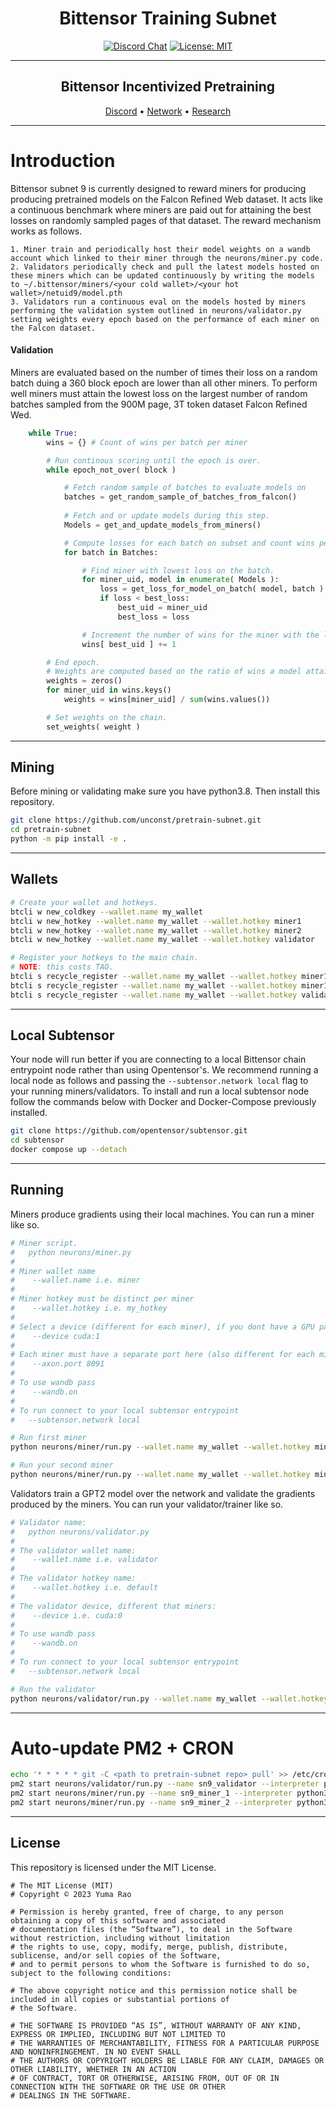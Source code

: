 <div align="center">

# **Bittensor Training Subnet** <!-- omit in toc -->
[![Discord Chat](https://img.shields.io/discord/308323056592486420.svg)](https://discord.gg/bittensor)
[![License: MIT](https://img.shields.io/badge/License-MIT-yellow.svg)](https://opensource.org/licenses/MIT) 

---

## Bittensor Incentivized Pretraining<!-- omit in toc -->

[Discord](https://discord.gg/bittensor) • [Network](https://taostats.io/) • [Research](https://bittensor.com/whitepaper)
</div>

---

# Introduction

Bittensor subnet 9 is currently designed to reward miners for producing producing pretrained models on the Falcon Refined Web dataset. It acts like a continuous benchmark where miners are paid out for attaining the best losses on randomly sampled pages of that dataset. 
The reward mechanism works as follows.

    1. Miner train and periodically host their model weights on a wandb account which linked to their miner through the neurons/miner.py code. 
    2. Validators periodically check and pull the latest models hosted on these miners which can be updated continuously by writing the models to ~/.bittensor/miners/<your cold wallet>/<your hot wallet>/netuid9/model.pth
    3. Validators run a continuous eval on the models hosted by miners performing the validation system outlined in neurons/validator.py setting weights every epoch based on the performance of each miner on the Falcon dataset.

#### Validation

Miners are evaluated based on the number of times their loss on a random batch duing a 360 block epoch are lower than all other miners. 
To perform well miners must attain the lowest loss on the largest number of random batches sampled from the 900M page, 3T token dataset Falcon Refined Wed.
```python
    while True:
        wins = {} # Count of wins per batch per miner

        # Run continous scoring until the epoch is over.
        while epoch_not_over( block )

            # Fetch random sample of batches to evaluate models on
            batches = get_random_sample_of_batches_from_falcon()
            
            # Fetch and or update models during this step.
            Models = get_and_update_models_from_miners()

            # Compute losses for each batch on subset and count wins per miner
            for batch in Batches:

                # Find miner with lowest loss on the batch.
                for miner_uid, model in enumerate( Models ):
                    loss = get_loss_for_model_on_batch( model, batch )
                    if loss < best_loss:
                        best_uid = miner_uid
                        best_loss = loss

                # Increment the number of wins for the miner with the lowest loss on this subnet.
                wins[ best_uid ] += 1

        # End epoch.
        # Weights are computed based on the ratio of wins a model attains during the epoch.
        weights = zeros()
        for miner_uid in wins.keys()
            weights = wins[miner_uid] / sum(wins.values())

        # Set weights on the chain.
        set_weights( weight )
```

---

## Mining

Before mining or validating make sure you have python3.8. Then install this repository.
```bash
git clone https://github.com/unconst/pretrain-subnet.git
cd pretrain-subnet
python -m pip install -e . 
```

---

## Wallets


```bash
# Create your wallet and hotkeys.
btcli w new_coldkey --wallet.name my_wallet
btcli w new_hotkey --wallet.name my_wallet --wallet.hotkey miner1
btcli w new_hotkey --wallet.name my_wallet --wallet.hotkey miner2
btcli w new_hotkey --wallet.name my_wallet --wallet.hotkey validator

# Register your hotkeys to the main chain.
# NOTE: this costs TAO.
btcli s recycle_register --wallet.name my_wallet --wallet.hotkey miner1
btcli s recycle_register --wallet.name my_wallet --wallet.hotkey miner1
btcli s recycle_register --wallet.name my_wallet --wallet.hotkey validator
```
---

## Local Subtensor

Your node will run better if you are connecting to a local Bittensor chain entrypoint node rather than using Opentensor's. 
We recommend running a local node as follows and passing the ```--subtensor.network local``` flag to your running miners/validators. 
To install and run a local subtensor node follow the commands below with Docker and Docker-Compose previously installed.
```bash
git clone https://github.com/opentensor/subtensor.git
cd subtensor
docker compose up --detach
```


---

## Running

Miners produce gradients using their local machines. You can run a miner like so.
```bash
# Miner script.
#   python neurons/miner.py
#
# Miner wallet name
#    --wallet.name i.e. miner
#
# Miner hotkey must be distinct per miner
#    --wallet.hotkey i.e. my_hotkey
#
# Select a device (different for each miner), if you dont have a GPU pass 'cpu'  
#    --device cuda:1  
#
# Each miner must have a separate port here (also different for each miner)
#    --axon.port 8091 
#
# To use wandb pass 
#    --wandb.on
#
# To run connect to your local subtensor entrypoint
#   --subtensor.network local 

# Run first miner
python neurons/miner/run.py --wallet.name my_wallet --wallet.hotkey miner1 --device cuda:1 --logging.debug --axon.port 9091 --wandb.on --subtensor.network local

# Run your second miner
python neurons/miner/run.py --wallet.name my_wallet --wallet.hotkey miner2 --device cuda:2 --logging.debug --axon.port 9092 --wandb.on --subtensor.network local
```

Validators train a GPT2 model over the network and validate the gradients produced by the miners.
You can run your validator/trainer like so.
```bash
# Validator name:
#   python neurons/validator.py
#
# The validator wallet name:
#    --wallet.name i.e. validator 
#
# The validator hotkey name:
#    --wallet.hotkey i.e. default 
#
# The validator device, different that miners:
#    --device i.e. cuda:0
# 
# To use wandb pass 
#    --wandb.on
#
# To run connect to your local subtensor entrypoint
#   --subtensor.network local 

# Run the validator
python neurons/validator/run.py --wallet.name my_wallet --wallet.hotkey validator --logging.debug --device cuda:3 --wandb.on --subtensor.network local
```

---

# Auto-update PM2 + CRON

```bash
echo '* * * * * git -C <path to pretrain-subnet repo> pull' >> /etc/crontab
pm2 start neurons/validator/run.py --name sn9_validator --interpreter python3 --watch -- --wallet.name my_wallet --wallet.hotkey validator --logging.debug --device cuda:1  --subtensor.network local
pm2 start neurons/miner/run.py --name sn9_miner_1 --interpreter python3 --watch -- --wallet.name my_wallet --wallet.hotkey miner1 --logging.debug --device cuda:2  --subtensor.network local
pm2 start neurons/miner/run.py --name sn9_miner_2 --interpreter python3 --watch -- --wallet.name my_wallet --wallet.hotkey miner2 --logging.debug --device cuda:3  --subtensor.network local
```

---

## License
This repository is licensed under the MIT License.
```text
# The MIT License (MIT)
# Copyright © 2023 Yuma Rao

# Permission is hereby granted, free of charge, to any person obtaining a copy of this software and associated
# documentation files (the “Software”), to deal in the Software without restriction, including without limitation
# the rights to use, copy, modify, merge, publish, distribute, sublicense, and/or sell copies of the Software,
# and to permit persons to whom the Software is furnished to do so, subject to the following conditions:

# The above copyright notice and this permission notice shall be included in all copies or substantial portions of
# the Software.

# THE SOFTWARE IS PROVIDED “AS IS”, WITHOUT WARRANTY OF ANY KIND, EXPRESS OR IMPLIED, INCLUDING BUT NOT LIMITED TO
# THE WARRANTIES OF MERCHANTABILITY, FITNESS FOR A PARTICULAR PURPOSE AND NONINFRINGEMENT. IN NO EVENT SHALL
# THE AUTHORS OR COPYRIGHT HOLDERS BE LIABLE FOR ANY CLAIM, DAMAGES OR OTHER LIABILITY, WHETHER IN AN ACTION
# OF CONTRACT, TORT OR OTHERWISE, ARISING FROM, OUT OF OR IN CONNECTION WITH THE SOFTWARE OR THE USE OR OTHER
# DEALINGS IN THE SOFTWARE.
```
